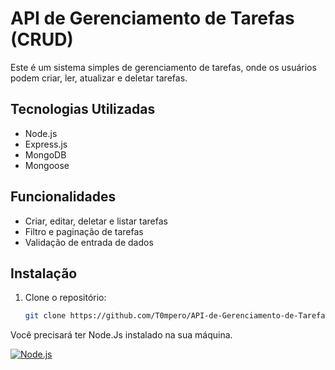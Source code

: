 # API de Gerenciamento de Tarefas (CRUD)
 Este é um sistema simples de gerenciamento de tarefas, onde os usuários podem criar, ler, atualizar e deletar tarefas. 

## Tecnologias Utilizadas

- Node.js
- Express.js
- MongoDB
- Mongoose


## Funcionalidades

- Criar, editar, deletar e listar tarefas
- Filtro e paginação de tarefas
- Validação de entrada de dados

## Instalação

1. Clone o repositório:

   ```bash
   git clone https://github.com/T0mpero/API-de-Gerenciamento-de-Tarefas--CRUD-.git
   ```
Você precisará ter Node.Js instalado na sua máquina.
<div>
 <a href="https://nodejs.org/pt">
<img align="center" alt="Node.js" src="https://img.shields.io/badge/Node.js-43853D?style=for-the-badge&logo=node.js&logoColor=white" />
 </a>
</div>
